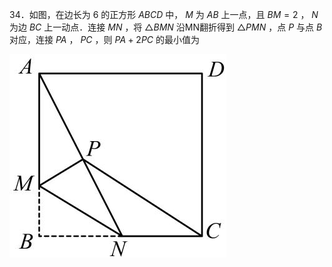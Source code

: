 34．如图，在边长为 6 的正方形 $A B C D$ 中， $M$ 为 $A B$ 上一点，且 $B M = 2$ ， $N$ 为边 $B C$ 上一动点．连接 $M N$ ，将 $\triangle B M N$ 沿MN翻折得到 $\triangle P M N$ ，点 $P$ 与点 $B$ 对应，连接 $P A$ ， $P C$ ，则 $P A + 2 P C$ 的最小值为

![](<../../qs_image_DB/专题2-5_最值模型之阿氏圆与胡不归（解析版）/08b9a39c062052ff2e75b67aafca95d491cc5bb6158bc96131586167e7b0e41a.jpg>)
